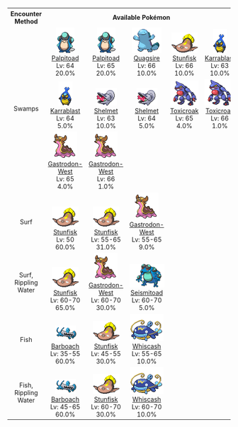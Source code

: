 <table><tr><th colspan="1">Encounter Method</th><th colspan="5" style = "text-align: center;">Available Pokémon</th></tr>
<tr><td rowspan="3" style="vertical-align: middle; word-wrap: break-word; text-align: center;">Swamps</td><td style="text-align: center; vertical-align: bottom;"> <img src="../../img/animated/536.gif"> <br> <a href="../../pokemons/536">Palpitoad</a> <br> Lv: 64 <br> 20.0% </td><td style="text-align: center; vertical-align: bottom;"> <img src="../../img/animated/536.gif"> <br> <a href="../../pokemons/536">Palpitoad</a> <br> Lv: 65 <br> 20.0% </td><td style="text-align: center; vertical-align: bottom;"> <img src="../../img/animated/195.gif"> <br> <a href="../../pokemons/195">Quagsire</a> <br> Lv: 66 <br> 10.0% </td><td style="text-align: center; vertical-align: bottom;"> <img src="../../img/animated/618.gif"> <br> <a href="../../pokemons/618">Stunfisk</a> <br> Lv: 66 <br> 10.0% </td><td style="text-align: center; vertical-align: bottom;"> <img src="../../img/animated/588.gif"> <br> <a href="../../pokemons/588">Karrablast</a> <br> Lv: 63 <br> 10.0% </td></tr>
<tr><td style="text-align: center; vertical-align: bottom;"> <img src="../../img/animated/588.gif"> <br> <a href="../../pokemons/588">Karrablast</a> <br> Lv: 64 <br> 5.0% </td><td style="text-align: center; vertical-align: bottom;"> <img src="../../img/animated/616.gif"> <br> <a href="../../pokemons/616">Shelmet</a> <br> Lv: 63 <br> 10.0% </td><td style="text-align: center; vertical-align: bottom;"> <img src="../../img/animated/616.gif"> <br> <a href="../../pokemons/616">Shelmet</a> <br> Lv: 64 <br> 5.0% </td><td style="text-align: center; vertical-align: bottom;"> <img src="../../img/animated/454.gif"> <br> <a href="../../pokemons/454">Toxicroak</a> <br> Lv: 65 <br> 4.0% </td><td style="text-align: center; vertical-align: bottom;"> <img src="../../img/animated/454.gif"> <br> <a href="../../pokemons/454">Toxicroak</a> <br> Lv: 66 <br> 1.0% </td></tr>
<tr><td style="text-align: center; vertical-align: bottom;"> <img src="../../img/animated/423-west.gif"> <br> <a href="../../pokemons/423">Gastrodon-West</a> <br> Lv: 65 <br> 4.0% </td><td style="text-align: center; vertical-align: bottom;"> <img src="../../img/animated/423-west.gif"> <br> <a href="../../pokemons/423">Gastrodon-West</a> <br> Lv: 66 <br> 1.0% </td><td></td><td></td><td></td></tr>
<tr><td rowspan="1" style="vertical-align: middle; word-wrap: break-word; text-align: center;">Surf</td><td style="text-align: center; vertical-align: bottom;"> <img src="../../img/animated/618.gif"> <br> <a href="../../pokemons/618">Stunfisk</a> <br> Lv: 50 <br> 60.0% </td><td style="text-align: center; vertical-align: bottom;"> <img src="../../img/animated/618.gif"> <br> <a href="../../pokemons/618">Stunfisk</a> <br> Lv: 55-65 <br> 31.0% </td><td style="text-align: center; vertical-align: bottom;"> <img src="../../img/animated/423-west.gif"> <br> <a href="../../pokemons/423">Gastrodon-West</a> <br> Lv: 55-65 <br> 9.0% </td><td></td><td></td></tr>
<tr><td rowspan="1" style="vertical-align: middle; word-wrap: break-word; text-align: center;">Surf, Rippling Water</td><td style="text-align: center; vertical-align: bottom;"> <img src="../../img/animated/618.gif"> <br> <a href="../../pokemons/618">Stunfisk</a> <br> Lv: 60-70 <br> 65.0% </td><td style="text-align: center; vertical-align: bottom;"> <img src="../../img/animated/423-west.gif"> <br> <a href="../../pokemons/423">Gastrodon-West</a> <br> Lv: 60-70 <br> 30.0% </td><td style="text-align: center; vertical-align: bottom;"> <img src="../../img/animated/537.gif"> <br> <a href="../../pokemons/537">Seismitoad</a> <br> Lv: 60-70 <br> 5.0% </td><td></td><td></td></tr>
<tr><td rowspan="1" style="vertical-align: middle; word-wrap: break-word; text-align: center;">Fish</td><td style="text-align: center; vertical-align: bottom;"> <img src="../../img/animated/339.gif"> <br> <a href="../../pokemons/339">Barboach</a> <br> Lv: 35-55 <br> 60.0% </td><td style="text-align: center; vertical-align: bottom;"> <img src="../../img/animated/618.gif"> <br> <a href="../../pokemons/618">Stunfisk</a> <br> Lv: 45-55 <br> 30.0% </td><td style="text-align: center; vertical-align: bottom;"> <img src="../../img/animated/340.gif"> <br> <a href="../../pokemons/340">Whiscash</a> <br> Lv: 55-65 <br> 10.0% </td><td></td><td></td></tr>
<tr><td rowspan="1" style="vertical-align: middle; word-wrap: break-word; text-align: center;">Fish, Rippling Water</td><td style="text-align: center; vertical-align: bottom;"> <img src="../../img/animated/339.gif"> <br> <a href="../../pokemons/339">Barboach</a> <br> Lv: 45-65 <br> 60.0% </td><td style="text-align: center; vertical-align: bottom;"> <img src="../../img/animated/618.gif"> <br> <a href="../../pokemons/618">Stunfisk</a> <br> Lv: 60-70 <br> 30.0% </td><td style="text-align: center; vertical-align: bottom;"> <img src="../../img/animated/340.gif"> <br> <a href="../../pokemons/340">Whiscash</a> <br> Lv: 60-70 <br> 10.0% </td><td></td><td></td></tr></table>